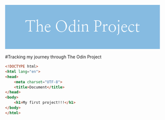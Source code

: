 ![project logo](The_Odin_Project.png)

#Tracking my journey through The Odin Project

```HTML
<!DOCTYPE html>
<html lang="en">
<head>
    <meta charset="UTF-8">
    <title>Document</title>
</head>
<body>
    <h1>My first project!!!</h1>
</body>
</html>
```

